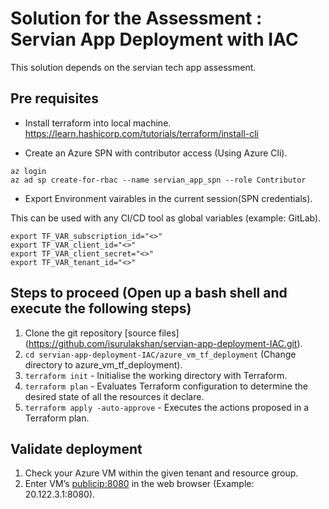 # Solution for the Assessment : Servian App Deployment with IAC

This solution depends on the servian tech app assessment.

## Pre requisites
- Install terraform into local machine.
https://learn.hashicorp.com/tutorials/terraform/install-cli

- Create an Azure SPN with contributor access (Using Azure Cli).
```
az login
az ad sp create-for-rbac --name servian_app_spn --role Contributor
```

- Export Environment vairables in the current session(SPN credentials).

This can be used with any CI/CD tool as global variables (example: GitLab).
```
export TF_VAR_subscription_id="<>"
export TF_VAR_client_id="<>"         
export TF_VAR_client_secret="<>"      
export TF_VAR_tenant_id="<>"   
```

## Steps to proceed (Open up a bash shell and execute the following steps)

1. Clone the git repository [source files] (https://github.com/isurulakshan/servian-app-deployment-IAC.git).
2. ```cd servian-app-deployment-IAC/azure_vm_tf_deployment``` (Change directory to azure_vm_tf_deployment).
3. ```terraform init```  - Initialise the working directory with Terraform.
4. ```terraform plan``` - Evaluates Terraform configuration to determine the desired state of all the resources it declare.
5. ```terraform apply -auto-approve```  - Executes the actions proposed in a Terraform plan.

## Validate deployment

1. Check your Azure VM within the given tenant and resource group.
2. Enter VM’s <publicip:8080> in the web browser (Example: 20.122.3.1:8080).